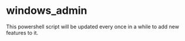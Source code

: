 # windows_admin
This powershell script will be updated every once in a while to add new features to it.
